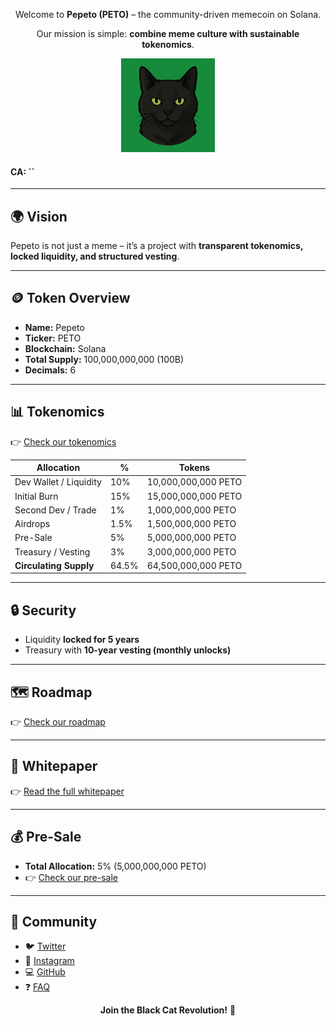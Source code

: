 <div align="center">

<p style="text-align:center;">Welcome to <b>Pepeto (PETO)</b> – the community-driven memecoin on Solana. 

Our mission is simple: <b>combine meme culture with sustainable tokenomics</b>.</p>  

<img src="assets/logo.png" width="150">

</div>

#### CA: ``

---

## 🌍 Vision
Pepeto is not just a meme – it’s a project with **transparent tokenomics, locked liquidity, and structured vesting**.  

---

## 🪙 Token Overview
- **Name:** Pepeto  
- **Ticker:** PETO  
- **Blockchain:** Solana  
- **Total Supply:** 100,000,000,000 (100B)  
- **Decimals:** 6  

---

## 📊 Tokenomics
👉 [Check our tokenomics](tokenomics.md)

| Allocation              | %    | Tokens              |
|--------------------------|------|---------------------|
| Dev Wallet / Liquidity   | 10%  | 10,000,000,000 PETO |
| Initial Burn             | 15%  | 15,000,000,000 PETO |
| Second Dev / Trade       | 1%   | 1,000,000,000 PETO  |
| Airdrops                 | 1.5% | 1,500,000,000 PETO  |
| Pre-Sale                 | 5%   | 5,000,000,000 PETO  |
| Treasury / Vesting       | 3%   | 3,000,000,000 PETO  |
| **Circulating Supply**   | 64.5%| 64,500,000,000 PETO |

---

## 🔒 Security
- Liquidity **locked for 5 years**  
- Treasury with **10-year vesting (monthly unlocks)**  

---

## 🗺 Roadmap
👉 [Check our roadmap](roadmap.md)

---

## 📄 Whitepaper
👉 [Read the full whitepaper](whitepaper.md)

---

## 💰 Pre-Sale
- **Total Allocation:** 5% (5,000,000,000 PETO)
- 👉 [Check our pre-sale](presale.md)

---

## 📢 Community
- 🐦 [Twitter](https://x.com/PepetoAltCoin)  
- 📸 [Instagram](https://www.instagram.com/pepetoaltcoin/)  
- 💻 [GitHub](https://github.com/pepetoaltcoin/pepetoaltcoin.github.io?tab=readme-ov-file#-pepeto-peto)
- ❓ [FAQ](faq.md)  

<div align="center">

**Join the Black Cat Revolution!** 🐾  
</div>
